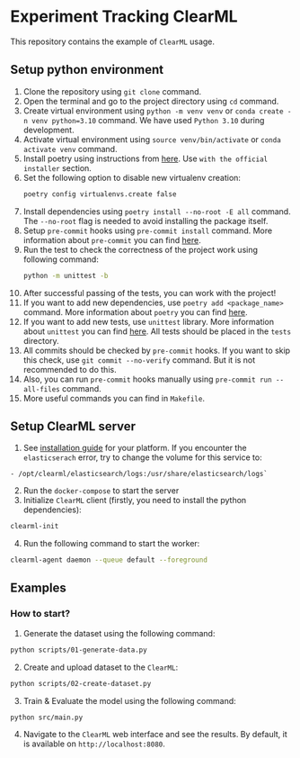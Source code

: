 # Experiment Tracking ClearML

This repository contains the example of `ClearML` usage.

## Setup python environment

1. Clone the repository using `git clone` command.
2. Open the terminal and go to the project directory using `cd` command.
3. Create virtual environment using `python -m venv venv` or
   `conda create -n venv python=3.10` command. We have used `Python 3.10` during
   development.
4. Activate virtual environment using `source venv/bin/activate` or
   `conda activate venv` command.
5. Install poetry using instructions from
   [here](https://python-poetry.org/docs/#installation). Use
   `with the official installer` section.
6. Set the following option to disable new virtualenv creation:
   ```bash
   poetry config virtualenvs.create false
   ```
7. Install dependencies using `poetry install --no-root -E all` command. The
   `--no-root` flag is needed to avoid installing the package itself.
8. Setup `pre-commit` hooks using `pre-commit install` command. More information
   about `pre-commit` you can find [here](https://pre-commit.com/).
9. Run the test to check the correctness of the project work using following
   command:
   ```bash
   python -m unittest -b
   ```
10. After successful passing of the tests, you can work with the project!
11. If you want to add new dependencies, use `poetry add <package_name>`
    command. More information about `poetry` you can find
    [here](https://python-poetry.org/docs/basic-usage/).
12. If you want to add new tests, use `unittest` library. More information about
    `unittest` you can find
    [here](https://docs.python.org/3/library/unittest.html). All tests should be
    placed in the `tests` directory.
13. All commits should be checked by `pre-commit` hooks. If you want to skip
    this check, use `git commit --no-verify` command. But it is not recommended
    to do this.
14. Also, you can run `pre-commit` hooks manually using
    `pre-commit run --all-files` command.
15. More useful commands you can find in `Makefile`.

## Setup ClearML server

1. See
   [installation guide](https://clear.ml/docs/latest/docs/deploying_clearml/clearml_server_linux_mac/)
   for your platform. If you encounter the `elasticserach` error, try to change
   the volume for this service to:

```
- /opt/clearml/elasticsearch/logs:/usr/share/elasticsearch/logs`
```

2. Run the `docker-compose` to start the server
3. Initialize `ClearML` client (firstly, you need to install the python
   dependencies):

```bash
clearml-init
```

4. Run the following command to start the worker:

```bash
clearml-agent daemon --queue default --foreground
```

## Examples

### How to start?

1. Generate the dataset using the following command:

```bash
python scripts/01-generate-data.py
```

2. Create and upload dataset to the `ClearML`:

```bash
python scripts/02-create-dataset.py
```

3. Train & Evaluate the model using the following command:

```bash
python src/main.py
```

4. Navigate to the `ClearML` web interface and see the results. By default, it
   is available on `http://localhost:8080`.
